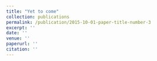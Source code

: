 ```yaml
---
title: "Yet to come"
collection: publications
permalink: /publication/2015-10-01-paper-title-number-3
excerpt: ''
date: ''
venue: ''
paperurl: ''
citation: ''
---
```

